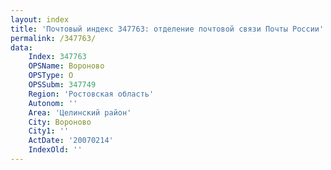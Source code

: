 ```yaml
---
layout: index
title: 'Почтовый индекс 347763: отделение почтовой связи Почты России'
permalink: /347763/
data:
    Index: 347763
    OPSName: Вороново
    OPSType: О
    OPSSubm: 347749
    Region: 'Ростовская область'
    Autonom: ''
    Area: 'Целинский район'
    City: Вороново
    City1: ''
    ActDate: '20070214'
    IndexOld: ''
---
```

